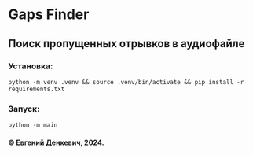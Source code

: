 # Gaps Finder
## Поиск пропущенных отрывков в аудиофайле

### Установка:
```
python -m venv .venv && source .venv/bin/activate && pip install -r requirements.txt
```

### Запуск:
```
python -m main
```

#### © Евгений Денкевич, 2024.
